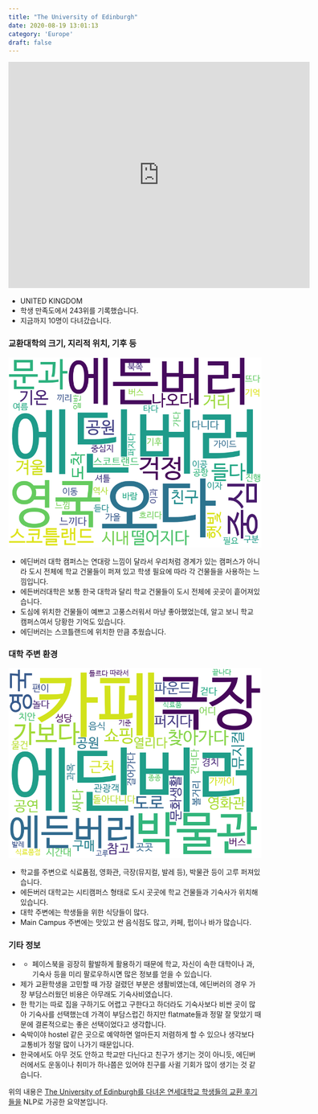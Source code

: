 ```yaml
---
title: "The University of Edinburgh"
date: 2020-08-19 13:01:13
category: 'Europe'
draft: false
---
```


<iframe
width="600"
height="450"
frameborder="0" style="border:0"
src="https://www.google.com/maps/embed/v1/place?key=AIzaSyC9e1AME-pVmWC4hBpFdu5S4dKzyepa3HQ&q=The+University+of+Edinburgh&center=55.94451579999999,-3.1892412999999995&zoom=14" allowfullscreen>
</iframe>

* UNITED KINGDOM
* 학생 만족도에서 243위를 기록했습니다.
* 지금까지 10명이 다녀갔습니다. 

### 교환대학의 크기, 지리적 위치, 기후 등

![gen_info-WordCloud](../univ_wordclouds_okt/gen_info/GB000034_gen_info_okt.png)

* 에딘버러 대학 캠퍼스는 연대랑 느낌이 달라서 우리처럼 경계가 있는 캠퍼스가 아니라 도시 전체에 학교 건물들이 퍼져 있고 학생 필요에 따라 각 건물들을 사용하는 느낌입니다.
* 에든버러대학은 보통 한국 대학과 달리 학교 건물들이 도시 전체에 곳곳이 흩어져있습니다.
* 도심에 위치한 건물들이 예쁘고 고풍스러워서 마냥 좋아했었는데, 알고 보니 학교 캠퍼스여서 당황한 기억도 있습니다.
* 에딘버러는 스코틀랜드에 위치한 만큼 추웠습니다.


### 대학 주변 환경

![env_info-WordCloud](../univ_wordclouds_okt/env_info/GB000034_env_info_okt.png)

* 학교를 주변으로 식료품점, 영화관, 극장(뮤지컬, 발레 등), 박물관 등이 고루 퍼져있습니다.
* 에든버러 대학교는 시티캠퍼스 형태로 도시 곳곳에 학교 건물들과 기숙사가 위치해 있습니다.
* 대학 주변에는 학생들을 위한 식당들이 많다.
* Main Campus 주변에는 맛있고 싼 음식점도 많고, 카페, 펍이나 바가 많습니다.


### 기타 정보

* - 페이스북을 굉장히 활발하게 활용하기 때문에 학교, 자신이 속한 대학이나 과, 기숙사 등을 미리 팔로우하시면 많은 정보를 얻을 수 있습니다.
* 제가 교환학생을 고민할 때 가장 걸렸던 부분은 생활비였는데, 에딘버러의 경우 가장 부담스러웠던 비용은 아무래도 기숙사비였습니다.
* 한 학기는 따로 집을 구하기도 어렵고 구한다고 하더라도 기숙사보다 비싼 곳이 많아 기숙사를 선택했는데 가격이 부담스럽긴 하지만 flatmate들과 정말 잘 맞았기 때문에 결론적으로는 좋은 선택이었다고 생각합니다.
* 숙박이야 hostel 같은 곳으로 예약하면 얼마든지 저렴하게 할 수 있으나 생각보다 교통비가 정말 많이 나가기 때문입니다.
* 한국에서도 아무 것도 안하고 학교만 다닌다고 친구가 생기는 것이 아니듯, 에딘버러에서도 운동이나 취미가 하나쯤은 있어야 친구를 사귈 기회가 많이 생기는 것 같습니다.


위의 내용은 [The University of Edinburgh를 다녀온 연세대학교 학생들의 교환 후기들을](http://oia.yonsei.ac.kr/partner/expReport.asp?ucode=GB000034&bgbn=A) NLP로 가공한 요약본입니다. 
